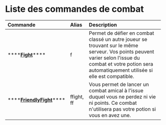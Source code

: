 # Liste des commandes de combat

| Commande | Alias | Description |
| :--- | :--- | :--- |
| \*\*\*\*[**Fight**](fight.md)\*\*\*\* | f | Permet de défier en combat classé un autre joueur se trouvant sur le même serveur. Vos points peuvent varier selon l'issue du combat et votre potion sera automatiquement utilisée si elle est compatible. |
| \*\*\*\*[**FriendlyFight**](friendlyfight.md)\*\*\*\* | ffight, ff | Vous permet de lancer un combat amical à l'issue duquel vous ne perdez ni vie ni points. Ce combat n'utilisera pas votre potion si vous en avez une. |

